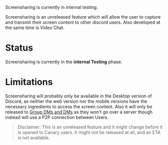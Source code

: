 Screensharing is currently in internal testing.<!-- TITLE: Screensharing -->
<!-- SUBTITLE: Coming Soon! -->

Screensharing is an unreleased feature which will allow the user to capture and transmit their screen content to other discord users. Also developed at the same time is Video Chat.

# Status
Screensharing is currently in the **internal Testing** phase.
# Limitations
Screensharing will probably only be available in the Desktop version of Discord, as neither the web version nor the mobile versions have the necessary ingredients to access the screen content. Also it will only be released to [Group DMs and DMs](/direct-messages) as they won't go over a server though instead will use a P2P connection between Users.

> Disclaimer: This is an unreleased feature and it might change before it is opened to Canary users. It might not be released at all, and an ETA is not available.